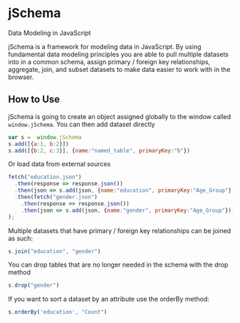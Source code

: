 # jSchema
Data Modeling in JavaScript

jSchema is a framework for modeling data in JavaScript.  By using fundamental data modeling principles you are able to pull multiple datasets
into in a common schema, assign primary / foreign key relationships, aggregate, join, and subset datasets to make data easier to work with
in the browser.

## How to Use
jSchema is going to create an object assigned globally to the window called `window.jSchema`.  You can then add dataset directly

```Javascript
var s =  window.jSchema
s.add([{a:1, b:2}])
s.add([{b:2, c:3}], {name:"named_table", primaryKey:"b"})
```

Or load data from external sources

```Javascript
fetch("education.json")
  .then(response => response.json())
  .then(json => s.add(json, {name:"education", primaryKey:"Age_Group"}))
  .then(fetch("gender.json")
    .then(response => response.json())
    .then(json => s.add(json, {name:"gender", primaryKey:"Age_Group"}))
);
```

Multiple datasets that have primary / foreign key relationships can be joined as such:

```Javascript
s.join("education", "gender")
```

You can drop tables that are no longer needed in the schema with the drop method

```Javascript
s.drop("gender")
```

If you want to sort a dataset by an attribute use the orderBy method:

```Javascript
s.orderBy('education', "Count")
```
